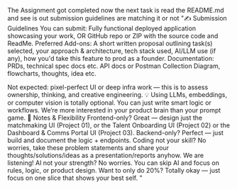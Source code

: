 The Assignment got completed now the next task is read the README.md and see is out submission guidelines are matching it or not "✍ Submission Guidelines
You can submit:
Fully functional deployed application showcasing your work, OR
GitHub repo or ZIP with the source code and ReadMe. 
Preferred Add-ons:
A short written proposal outlining task(s) selected, your approach & architecture, tech stack used, AI/LLM use (if any), how you'd take this feature to prod as a founder. 
Documentation: PRDs, technical spec docs etc.
API docs or Postman Collection
Diagram, flowcharts, thoughts, idea etc.

Not expected: pixel-perfect UI or deep infra work — this is to assess ownership, thinking, and creative engineering.
💡 Using LLMs, embeddings, or computer vision is totally optional. You can just write smart logic or workflows. We’re more interested in your product brain than your prompt game.
🔀 Notes & Flexibility
Frontend-only? Great — design just the matchmaking UI (Project 01), or the Talent Onboarding UI (Project 02) or the Dashboard & Comms Portal UI (Project 03).
Backend-only? Perfect — just build and document the logic + endpoints.
Coding not your skill? No worries, take these problem statements and share your thoughts/solutions/ideas as a presentation/reports anyhow. We are listening!
AI not your strength? No worries. You can skip AI and focus on rules, logic, or product design.
Want to only do 20%? Totally okay — just focus on one slice that shows your best self.
" 

